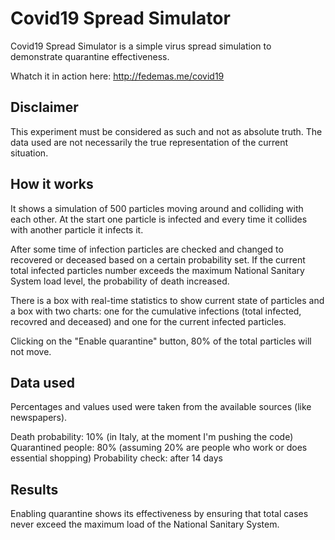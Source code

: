 # Covid19 Spread Simulator

Covid19 Spread Simulator is a simple virus spread simulation to demonstrate quarantine effectiveness.

Whatch it in action here: http://fedemas.me/covid19

## Disclaimer

This experiment must be considered as such and not as absolute truth.
The data used are not necessarily the true representation of the current situation.

## How it works

It shows a simulation of 500 particles moving around and colliding with each other. 
At the start one particle is infected and every time it collides with another particle it infects it.

After some time of infection particles are checked and changed to recovered or deceased based on a certain probability set.
If the current total infected particles number exceeds the maximum National Sanitary System load level, the probability of death increased.

There is a box with real-time statistics to show current state of particles and a box with two charts: one for the cumulative infections (total infected, recovred and deceased) and one for the current infected particles.

Clicking on the "Enable quarantine" button, 80% of the total particles will not move.

## Data used

Percentages and values used were taken from the available sources (like newspapers).

Death probability: 10% (in Italy, at the moment I'm pushing the code)
Quarantined people: 80% (assuming 20% are people who work or does essential shopping)
Probability check: after 14 days

## Results

Enabling quarantine shows its effectiveness by ensuring that total cases never exceed the maximum load of the National Sanitary System.
